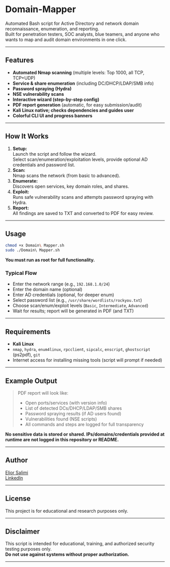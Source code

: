 # Domain-Mapper

Automated Bash script for Active Directory and network domain reconnaissance, enumeration, and reporting.  
Built for penetration testers, SOC analysts, blue teamers, and anyone who wants to map and audit domain environments in one click.

---

## Features

- **Automated Nmap scanning** (multiple levels: Top 1000, all TCP, TCP+UDP)
- **Service & share enumeration** (including DC/DHCP/LDAP/SMB info)
- **Password spraying (Hydra)**
- **NSE vulnerability scans**
- **Interactive wizard (step-by-step config)**
- **PDF report generation** (automatic, for easy submission/audit)
- **Kali Linux native; checks dependencies and guides user**
- **Colorful CLI UI and progress banners**

---

## How It Works

1. **Setup:**  
   Launch the script and follow the wizard.  
   Select scan/enumeration/exploitation levels, provide optional AD credentials and password list.
2. **Scan:**  
   Nmap scans the network (from basic to advanced).
3. **Enumerate:**  
   Discovers open services, key domain roles, and shares.
4. **Exploit:**  
   Runs safe vulnerability scans and attempts password spraying with Hydra.
5. **Report:**  
   All findings are saved to TXT and converted to PDF for easy review.

---

## Usage

```bash
chmod +x Domain\ Mapper.sh
sudo ./Domain\ Mapper.sh
```

**You must run as root for full functionality.**

### **Typical Flow**
- Enter the network range (e.g., `192.168.1.0/24`)
- Enter the domain name (optional)
- Enter AD credentials (optional, for deeper enum)
- Select password list (e.g., `/usr/share/wordlists/rockyou.txt`)
- Choose scan/enum/exploit levels (`Basic`, `Intermediate`, `Advanced`)
- Wait for results; report will be generated in PDF (and TXT)

---

## Requirements

- **Kali Linux**
- `nmap`, `hydra`, `enum4linux`, `rpcclient`, `sipcalc`, `enscript`, `ghostscript` (ps2pdf), `git`
- Internet access for installing missing tools (script will prompt if needed)

---

## Example Output

> PDF report will look like:
> - Open ports/services (with version info)
> - List of detected DCs/DHCP/LDAP/SMB shares
> - Password spraying results (if AD users found)
> - Vulnerabilities found (NSE scripts)
> - All commands and steps are logged for full transparency

**No sensitive data is stored or shared. IPs/domains/credentials provided at runtime are not logged in this repository or README.**

---

## Author

[Elior Salimi](https://github.com/elior2000)  
[LinkedIn](https://www.linkedin.com/in/elior-salimi-145aaa260/)

---

## License

This project is for educational and research purposes only.

---

## Disclaimer

This script is intended for educational, training, and authorized security testing purposes only.  
**Do not use against systems without proper authorization.**

---
